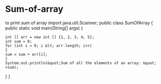 # Sum-of-array
to print sum of array
import java.util.Scanner;
public class SumOfArray
{
   public static void main(String[] args)
  {

    int [] arr = new int [] {1, 2, 3, 4, 5};
    int sum = 0;
    for (int i = 0; i &lt; arr.length; i++) 
    {
    sum = sum + arr[i];
    }
    System.out.println(&quot;Sum of all the elements of an array: &quot; +sum);
  }
}
